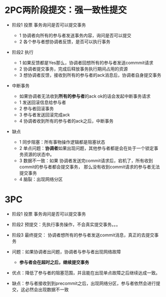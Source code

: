 # 2PC两阶段提交：强一致性提交
- 阶段1 投票 事务询问是否可以提交事务
    - 1 协调者向所有的参与者发送事务内容，询问是否可以提交
    - 2 各个参与者想协调者反馈，是否可以执行事务
- 阶段2 执行
    - 1 如果反馈都是Yes那么，协调者回想所有的参与者发送commmit请求
    - 2 协调者提交事务，完成后释放事务执行期间占用的资源
    - 3 想协调者反馈，接收到所有的参与者的ack消息后，协调者自身提交事务
    
- 中断事务
    - 如果协调者无法收到**所有的参与者**的ack ok的话会发起中断事务请求
    - 1 发送回滚信息给参与者
    - 2 参与者回滚事务
    - 3 参与者发送回滚完成ack
    - 4 协调者收到所有的参与者的ack之后，中断事务
    
- 缺点
    - 1 同步阻塞：所有事物操作逻辑都是阻塞状态
    - 2 单点问题：**协调者**如果出现问题，其他参与者都是会在处于一个锁定事务资源的状态中。
    - 3 数据不一致：如果  协调者发送完commit请求后，宕机了，所有收到commit的参与者都会提交事务，
    那么没有收到commit请求的参与者无法提交事务
    - 4 脑裂：出现网络分区 
# 3PC
- 阶段1 投票 事务询问是否可以提交事务

- 阶段2 预提交：先执行事务操作，不会真实提交事务。。。

- 阶段3 最终提交： 协调者想所有的参与者发送commit消息，真正的去提交事务

- 问题：如果协调者出问题，协调者与参与者出现网络故障
    - **参与者会在超时之后，继续提交事务**
    
- 优点：降低了参与者的阻塞范围，并且能在出现单点故障之后继续达成一致。
- 缺点：参与者接收到到precommit之后，出现网络分区，参与者依然会进行提交，这必然会出现数据不一致

